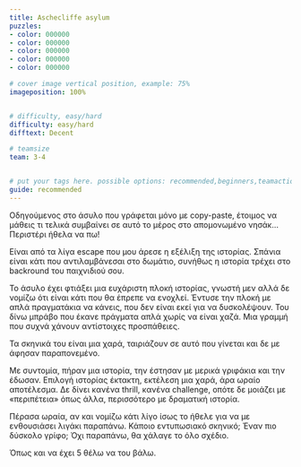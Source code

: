 ```yaml
---
title: Aschecliffe asylum
puzzles:
- color: 000000
- color: 000000
- color: 000000
- color: 000000
- color: 000000

# cover image vertical position, example: 75%
imageposition: 100%


# difficulty, easy/hard
difficulty: easy/hard
difftext: Decent

# teamsize
team: 3-4


# put your tags here. possible options: recommended,beginners,teamaction,duet
guide: recommended
---
```


Οδηγούμενος στο άσυλο που γράφεται μόνο με copy-paste, έτοιμος να μάθεις τι τελικά συμβαίνει σε αυτό το μέρος στο απομονωμένο νησάκ… Περιστέρι ήθελα να πω!

Είναι από τα λίγα escape που μου άρεσε η εξέλιξη της ιστορίας. Σπάνια είναι κάτι που αντιλαμβάνεσαι στο δωμάτιο, συνήθως η ιστορία τρέχει στο backround του παιχνιδιού σου.

Το άσυλο έχει φτιάξει μια ευχάριστη πλοκή ιστορίας, γνωστή μεν αλλά δε νομίζω ότι είναι κάτι που θα έπρεπε να ενοχλεί. Έντυσε την πλοκή με απλά πραγματάκια να κάνεις, που 
δεν είναι εκεί για να δυσκολέψουν. Του δίνω μπράβο που έκανε πράγματα απλά χωρίς να είναι χαζά. Μια γραμμή που συχνά χάνουν αντίστοιχες προσπάθειες.

Τα σκηνικά του είναι μια χαρά, ταιριάζουν σε αυτό που γίνεται και δε με άφησαν παραπονεμένο.

Με συντομία, πήραν μια ιστορία, την έστησαν με μερικά γριφάκια και την έδωσαν. Επιλογή ιστορίας έκτακτη, εκτέλεση μια χαρά, άρα ωραίο αποτέλεσμα. Δε δίνει κανένα thrill,
 κανένα challenge, οπότε δε μοιάζει με «περιπέτεια» όπως άλλα, περισσότερο με δραματική ιστορία.
 
Πέρασα ωραία, αν και νομίζω κάτι λίγο ίσως το ήθελε για να με ενθουσιάσει λιγάκι παραπάνω. Κάποιο εντυπωσιακό σκηνικό; Έναν πιο δύσκολο γρίφο; Όχι παραπάνω, θα χάλαγε 
το όλο σχέδιο. 

Όπως και να έχει 5 θέλω να του βάλω.

